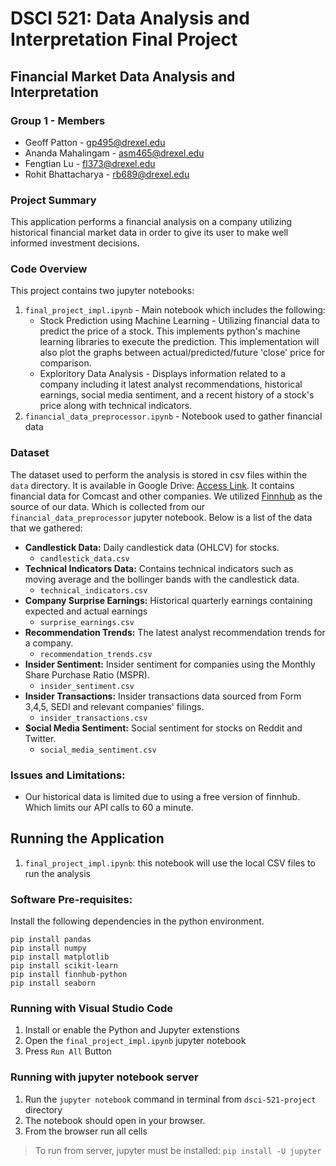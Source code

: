 # DSCI 521: Data Analysis and Interpretation Final Project

## Financial Market Data Analysis and Interpretation

### Group 1 - Members
- Geoff Patton - gp495@drexel.edu
- Ananda Mahalingam - asm465@drexel.edu
- Fengtian Lu - fl373@drexel.edu
- Rohit Bhattacharya - rb689@drexel.edu

### Project Summary
This application performs a financial analysis on a company utilizing historical financial market data in order to give its user to make well informed investment decisions.

### Code Overview
This project contains two jupyter notebooks:
1. `final_project_impl.ipynb` - Main notebook which includes the following:
    - Stock Prediction using Machine Learning - Utilizing financial data to predict the price of a stock. This implements python's machine learning libraries to execute the prediction. This implementation will also plot the graphs between actual/predicted/future 'close' price for comparison.
    - Exploritory Data Analysis - Displays information related to a company including it latest analyst recommendations, historical earnings, social media sentiment, and a recent history of a stock's price along with technical indicators.
2. `financial_data_preprocessor.ipynb` - Notebook used to gather financial data

### Dataset
The dataset used to perform the analysis is stored in csv files within the `data` directory. It is available in Google Drive: [Access Link](https://drive.google.com/drive/folders/1hgWRHwlC9thoPKd7-dRqEHTPGYv3LtUk?usp=sharing). It contains financial data for Comcast and other companies. We utilized [Finnhub](https://finnhub.io/docs/api) as the source of our data. Which is collected from our `financial_data_preprocessor` jupyter notebook.
Below is a list of the data that we gathered:
  - __Candlestick Data:__ Daily candlestick data (OHLCV) for stocks.
    - `candlestick_data.csv`
  - __Technical Indicators Data:__ Contains technical indicators such as moving average and the bollinger bands with the candlestick data.
    - `technical_indicators.csv`
 - __Company Surprise Earnings:__ Historical quarterly earnings containing expected and actual earnings
   - `surprise_earnings.csv`
 - __Recommendation Trends:__ The latest analyst recommendation trends for a company.
   - `recommendation_trends.csv`
 - __Insider Sentiment:__ Insider sentiment for companies using the Monthly Share Purchase Ratio (MSPR).
   - `insider_sentiment.csv`
 - __Insider Transactions:__ Insider transactions data sourced from Form 3,4,5, SEDI and relevant companies' filings.
   - `insider_transactions.csv`
 - __Social Media Sentiment:__ Social sentiment for stocks on Reddit and Twitter.
   - `social_media_sentiment.csv`

### Issues and Limitations:
 - Our historical data is limited due to using a free version of finnhub. Which limits our API calls to 60 a minute.

## Running the Application
1. `final_project_impl.ipynb`: this notebook will use the local CSV files to run the analysis


### Software Pre-requisites:
Install the following dependencies in the python environment.
```
pip install pandas
pip install numpy
pip install matplotlib
pip install scikit-learn
pip install finnhub-python
pip install seaborn
```

### Running with Visual Studio Code
1. Install or enable the Python and Jupyter extenstions
2. Open the `final_project_impl.ipynb` jupyter notebook
3. Press `Run All` Button

### Running with jupyter notebook server
1. Run the `jupyter notebook` command in terminal from `dsci-521-project` directory
2. The notebook should open in your browser.
3. From the browser run all cells

> To run from server, jupyter must be installed: `pip install -U jupyter`

